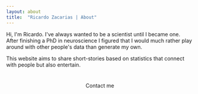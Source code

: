```yaml
---
layout: about
title:  "Ricardo Zacarias | About"
---
```


Hi, I'm Ricardo. I've always wanted to be a scientist until I became one. After finishing a PhD in neuroscience I figured that I would much rather play around with other people's data than generate my own. 

This website aims to share short-stories based on statistics that connect with people but also entertain.

<h1 id="posts-label"></h1>

<p align="center">
    Contact me
    <a href="mailto:ricardo.zsilva@gmail.com"><i class="fas fa-envelope"></i></a>
</p>